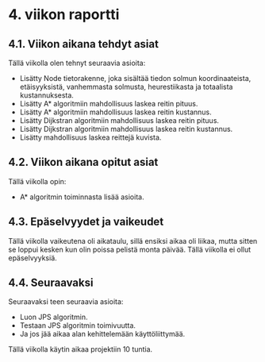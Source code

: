 # 4. viikon raportti

## 4.1. Viikon aikana tehdyt asiat

Tällä viikolla olen tehnyt seuraavia asioita:
- Lisätty Node tietorakenne, joka sisältää tiedon solmun koordinaateista, etäisyyksistä, vanhemmasta solmusta, heurestiikasta ja totaalista kustannuksesta.
- Lisätty A* algoritmiin mahdollisuus laskea reitin pituus.
- Lisätty A* algoritmiin mahdollisuus laskea reitin kustannus.
- Lisätty Dijkstran algoritmiin mahdollisuus laskea reitin pituus.
- Lisätty Dijkstran algoritmiin mahdollisuus laskea reitin kustannus.
- Lisätty mahdollisuus laskea reittejä kuvista. 

## 4.2. Viikon aikana opitut asiat

Tällä viikolla opin:
- A* algoritmin toiminnasta lisää asioita.

## 4.3. Epäselvyydet ja vaikeudet

Tällä viikolla vaikeutena oli aikataulu, sillä ensiksi aikaa oli liikaa, mutta sitten se loppui kesken kun olin poissa pelistä monta päivää. Tällä viikolla ei ollut epäselvyyksiä.

## 4.4. Seuraavaksi

Seuraavaksi teen seuraavia asioita:

- Luon JPS algoritmin.
- Testaan JPS algoritmin toimivuutta.
- Ja jos jää aikaa alan kehittelemään käyttöliittymää.

Tällä viikolla käytin aikaa projektiin 10 tuntia.
